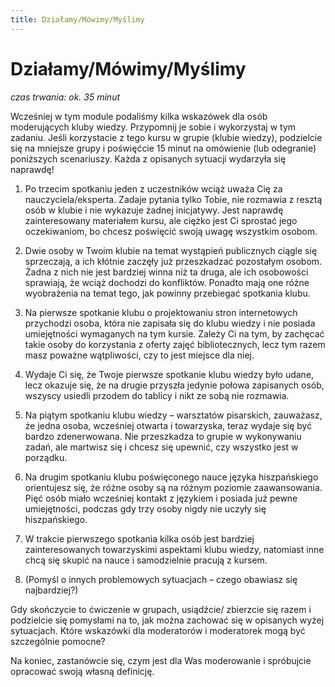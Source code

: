 ```yaml
---
title: Działamy/Mówimy/Myślimy
---
```

# Działamy/Mówimy/Myślimy

*czas trwania: ok. 35 minut*

Wcześniej w tym module podaliśmy kilka wskazówek dla osób moderujących kluby wiedzy. Przypomnij je sobie i wykorzystaj w tym zadaniu. Jeśli korzystacie z tego kursu w grupie (klubie wiedzy), podzielcie się na mniejsze grupy i poświęćcie 15 minut na omówienie (lub odegranie) poniższych scenariuszy. Każda z opisanych sytuacji wydarzyła się naprawdę!

1. Po trzecim spotkaniu jeden z uczestników wciąż uważa Cię za nauczyciela/eksperta. Zadaje pytania tylko Tobie, nie rozmawia z resztą osób w klubie i nie wykazuje żadnej inicjatywy. Jest naprawdę zainteresowany materiałem kursu, ale ciężko jest Ci sprostać jego oczekiwaniom, bo chcesz poświęcić swoją uwagę wszystkim osobom.
 
2. Dwie osoby w Twoim klubie na temat wystąpień publicznych ciągle się sprzeczają, a ich kłótnie zaczęły już przeszkadzać pozostałym osobom. Żadna z nich nie jest bardziej winna niż ta druga, ale ich osobowości sprawiają, że wciąż dochodzi do konfliktów. Ponadto mają one różne wyobrażenia na temat tego, jak powinny przebiegać spotkania klubu.
 
3. Na pierwsze spotkanie klubu o projektowaniu stron internetowych przychodzi osoba, która nie zapisała się do klubu wiedzy i nie posiada umiejętności wymaganych na tym kursie. Zależy Ci na tym, by zachęcać takie osoby do korzystania z oferty zajęć bibliotecznych, lecz tym razem masz poważne wątpliwości, czy to jest miejsce dla niej.
 
4. Wydaje Ci się, że Twoje pierwsze spotkanie klubu wiedzy było udane, lecz okazuje się, że na drugie przyszła jedynie połowa zapisanych osób, wszyscy usiedli przodem do tablicy i nikt ze sobą nie rozmawia.
 
5. Na piątym spotkaniu klubu wiedzy – warsztatów pisarskich, zauważasz, że jedna osoba, wcześniej otwarta i towarzyska, teraz wydaje się być bardzo zdenerwowana. Nie przeszkadza to grupie w wykonywaniu zadań, ale martwisz się i chcesz się upewnić, czy wszystko jest w porządku.
 
6. Na drugim spotkaniu klubu poświęconego nauce języka hiszpańskiego orientujesz się, że różne osoby są na różnym poziomie zaawansowania. Pięć osób miało wcześniej kontakt z językiem i posiada już pewne umiejętności, podczas gdy trzy osoby nigdy nie uczyły się hiszpańskiego.
 
7. W trakcie pierwszego spotkania kilka osób jest bardziej zainteresowanych towarzyskimi aspektami klubu wiedzy, natomiast inne chcą się skupić na nauce i samodzielnie pracują z kursem.
 
8. (Pomyśl o innych problemowych sytuacjach – czego obawiasz się najbardziej?)
 
Gdy skończycie to ćwiczenie w grupach, usiądźcie/ zbierzcie się razem i podzielcie się pomysłami na to, jak można zachować się w opisanych wyżej sytuacjach. Które wskazówki dla moderatorów i moderatorek mogą być szczególnie pomocne?

Na koniec, zastanówcie się, czym jest dla Was moderowanie i spróbujcie opracować swoją własną definicję.

